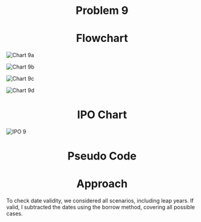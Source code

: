<h1 align=center> <b>Problem 9</b>


<h1 align=center>Flowchart</h1>

![Chart 9a](https://github.com/user-attachments/assets/faedca59-bcbf-46c5-a85d-1ce9fbfd7d7b)

![Chart 9b](https://github.com/user-attachments/assets/658c85ea-7fd9-46b7-9f28-aa6d7f4d2828)

![Chart 9c](https://github.com/user-attachments/assets/ad836438-91d9-4b7b-a95f-3df868704523)


![Chart 9d](https://github.com/user-attachments/assets/5be423b0-982e-4e08-add8-6f101c925c1f)


<h1 align=center>IPO Chart</h1>

![IPO 9](https://github.com/user-attachments/assets/2e86794f-c6b2-447b-8541-9f0865c0380e)


<h1 align=center>Pseudo Code</h1>


<h1 align=center>Approach</h1>
To check date validity, we considered all scenarios, including leap years. If valid, I subtracted the dates using the borrow method, covering all possible cases.
